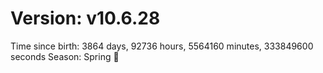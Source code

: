 # Version: v10.6.28
Time since birth: 3864 days, 92736 hours, 5564160 minutes, 333849600 seconds
Season: Spring 🌸
